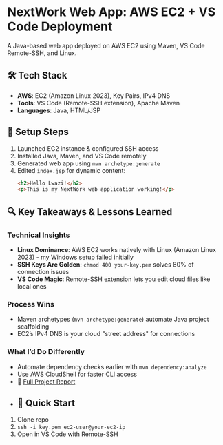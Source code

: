 # NextWork Web App: AWS EC2 + VS Code Deployment  
A Java-based web app deployed on AWS EC2 using Maven, VS Code Remote-SSH, and Linux.  

## 🛠️ Tech Stack  
- **AWS**: EC2 (Amazon Linux 2023), Key Pairs, IPv4 DNS  
- **Tools**: VS Code (Remote-SSH extension), Apache Maven  
- **Languages**: Java, HTML/JSP  

## 🚀 Setup Steps  
1. Launched EC2 instance & configured SSH access  
2. Installed Java, Maven, and VS Code remotely  
3. Generated web app using `mvn archetype:generate`  
4. Edited `index.jsp` for dynamic content:  
   ```html
   <h2>Hello Lwazi!</h2>
   <p>This is my NextWork web application working!</p>
## 🔍 Key Takeaways & Lessons Learned

### **Technical Insights**
- **Linux Dominance**: AWS EC2 works natively with Linux (Amazon Linux 2023) - my Windows setup failed initially  
- **SSH Keys Are Golden**: `chmod 400 your-key.pem` solves 80% of connection issues  
- **VS Code Magic**: Remote-SSH extension lets you edit cloud files like local ones  
### **Process Wins**
- Maven archetypes (`mvn archetype:generate`) automate Java project scaffolding  
- EC2’s IPv4 DNS is your cloud "street address" for connections  

### **What I’d Do Differently**
- Automate dependency checks earlier with `mvn dependency:analyze`  
- Use AWS CloudShell for faster CLI access
- 📄 [Full Project Report](./legendary-aws-devops-vscode.pdf)
- ## 🚀 Quick Start  
1. Clone repo  
2. `ssh -i key.pem ec2-user@your-ec2-ip`  
3. Open in VS Code with Remote-SSH  

